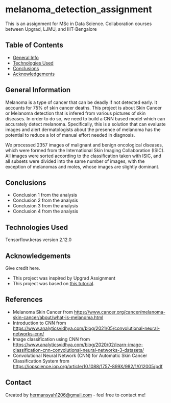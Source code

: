 # melanoma_detection_assignment
This is an assignment for MSc in Data Science. Collaboration courses between Upgrad, LJMU, and IIIT-Bengalore


## Table of Contents
* [General Info](#general-information)
* [Technologies Used](#technologies-used)
* [Conclusions](#conclusions)
* [Acknowledgements](#acknowledgements)

<!-- You can include any other section that is pertinent to your problem -->

## General Information
Melanoma is a type of cancer that can be deadly if not detected early. It accounts for 75% of skin cancer deaths. This project is about Skin Cancer or Melanoma detection that is infered from various pictures of skin diseases. In order to do so, we need to build a CNN based model which can accurately detect melanoma.
Specifically, this is a solution that can evaluate images and alert dermatologists about the presence of melanoma has the potential to reduce a lot of manual effort needed in diagnosis.

We processed 2357 images of malignant and benign oncological diseases, which were formed from the International Skin Imaging Collaboration (ISIC). All images were sorted according to the classification taken with ISIC, and all subsets were divided into the same number of images, with the exception of melanomas and moles, whose images are slightly dominant.

<!-- You don't have to answer all the questions - just the ones relevant to your project. -->

## Conclusions
- Conclusion 1 from the analysis
- Conclusion 2 from the analysis
- Conclusion 3 from the analysis
- Conclusion 4 from the analysis

<!-- You don't have to answer all the questions - just the ones relevant to your project. -->


## Technologies Used
Tensorflow.keras version 2.12.0


<!-- As the libraries versions keep on changing, it is recommended to mention the version of library used in this project -->

## Acknowledgements
Give credit here.
- This project was inspired by Upgrad Assignment
- This project was based on [this tutorial](https://www.youtube.com/watch?v=jztwpsIzEGc).

## References
- Melanoma Skin Cancer from https://www.cancer.org/cancer/melanoma-skin-cancer/about/what-is-melanoma.html
- Introduction to CNN from https://www.analyticsvidhya.com/blog/2021/05/convolutional-neural-networks-cnn/
- Image classification using CNN from https://www.analyticsvidhya.com/blog/2020/02/learn-image-classification-cnn-convolutional-neural-networks-3-datasets/
- Convolutional Neural Network (CNN) for Automatic Skin Cancer Classification System from https://iopscience.iop.org/article/10.1088/1757-899X/982/1/012005/pdf

## Contact
Created by hermansyah1206@gmail.com - feel free to contact me!


<!-- Optional -->
<!-- ## License -->
<!-- This project is open source and available under the [... License](). -->

<!-- You don't have to include all sections - just the one's relevant to your project -->
